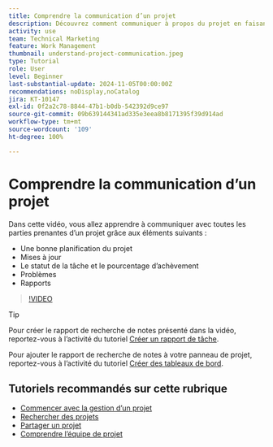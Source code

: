 ```yaml
---
title: Comprendre la communication d’un projet
description: Découvrez comment communiquer à propos du projet en faisant appel à une bonne planification du projet, des mises à jour, le statut de la tâche, le pourcentage d’achèvement, les problèmes et les rapports.
activity: use
team: Technical Marketing
feature: Work Management
thumbnail: understand-project-communication.jpeg
type: Tutorial
role: User
level: Beginner
last-substantial-update: 2024-11-05T00:00:00Z
recommendations: noDisplay,noCatalog
jira: KT-10147
exl-id: 0f2a2c78-8844-47b1-b0db-542392d9ce97
source-git-commit: 09b639144341ad335e3eea8b8171395f39d914ad
workflow-type: tm+mt
source-wordcount: '109'
ht-degree: 100%

---
```


# Comprendre la communication d’un projet

Dans cette vidéo, vous allez apprendre à communiquer avec toutes les parties prenantes d’un projet grâce aux éléments suivants :

* Une bonne planification du projet
* Mises à jour
* Le statut de la tâche et le pourcentage d’achèvement
* Problèmes
* Rapports

>[!VIDEO](https://video.tv.adobe.com/v/3419150/?quality=12&learn=on&enablevpops)

>[!TIP]
>
>Pour créer le rapport de recherche de notes présenté dans la vidéo, reportez-vous à l’activité du tutoriel [Créer un rapport de tâche](https://experienceleague.adobe.com/docs/workfront-learn/tutorials-workfront/reporting/basic-reporting/create-a-task-report.html?lang=fr).
>
>Pour ajouter le rapport de recherche de notes à votre panneau de projet, reportez-vous à l’activité du tutoriel [Créer des tableaux de bord](https://experienceleague.adobe.com/docs/workfront-learn/tutorials-workfront/reporting/basic-reporting/create-dashboards.html?lang=fr).

## Tutoriels recommandés sur cette rubrique

* [Commencer avec la gestion d’un projet](/help/manage-work/projects/getting-started-manage-a-project.md)
* [Rechercher des projets](/help/manage-work/projects/find-projects.md)
* [Partager un projet](/help/manage-work/projects/share-a-project.md)
* [Comprendre l’équipe de projet](/help/manage-work/projects/understand-the-project-team.md)

